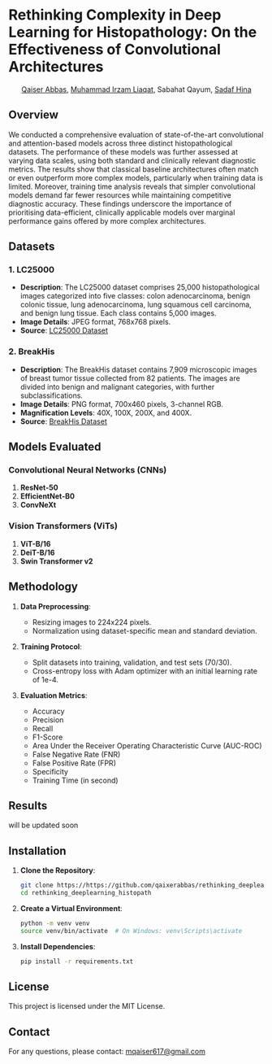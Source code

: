 
# Rethinking Complexity in Deep Learning for Histopathology: On the Effectiveness of Convolutional Architectures
<p align="center">
   <a href="https://scholar.google.com/citations?user=oAWfLsoAAAAJ&hl=en&oi=ao" target="_blank">Qaiser Abbas</a>, 
   <a href="https://scholar.google.com/citations?user=JX3rzZ8AAAAJ&hl=en&oi=ao' target="_blank">Muhammad Irzam Liaqat</a>,
   Sabahat Qayum,
   <a href="https://scholar.google.com/citations?user=JX3rzZ8AAAAJ&hl=en&oi=ao" target="_blank">Sadaf Hina</a>
</p>


## Overview

We conducted a comprehensive evaluation of state-of-the-art convolutional and attention-based models across three distinct histopathological datasets. The performance of these models was further assessed at varying data scales, using both standard and clinically relevant diagnostic metrics. The results show that classical baseline architectures often match or even outperform more complex models, particularly when training data is limited. Moreover, training time analysis reveals that simpler convolutional models demand far fewer resources while maintaining competitive diagnostic accuracy. These findings underscore the importance of prioritising data-efficient, clinically applicable models over marginal performance gains offered by more complex architectures.

## Datasets

### 1. LC25000

- **Description**: The LC25000 dataset comprises 25,000 histopathological images categorized into five classes: colon adenocarcinoma, benign colonic tissue, lung adenocarcinoma, lung squamous cell carcinoma, and benign lung tissue. Each class contains 5,000 images.
- **Image Details**: JPEG format, 768x768 pixels.
- **Source**: [LC25000 Dataset](https://github.com/tampapath/lung_colon_image_set)

### 2. BreakHis

- **Description**: The BreakHis dataset contains 7,909 microscopic images of breast tumor tissue collected from 82 patients. The images are divided into benign and malignant categories, with further subclassifications.
- **Image Details**: PNG format, 700x460 pixels, 3-channel RGB.
- **Magnification Levels**: 40X, 100X, 200X, and 400X.
- **Source**: [BreakHis Dataset](https://web.inf.ufpr.br/vri/databases/breast-cancer-histopathological-database-breakhis/)

## Models Evaluated

### Convolutional Neural Networks (CNNs)

1. **ResNet-50**
2. **EfficientNet-B0**
3. **ConvNeXt**

### Vision Transformers (ViTs)

1. **ViT-B/16**
2. **DeiT-B/16**
3. **Swin Transformer v2**

## Methodology

1. **Data Preprocessing**:
   - Resizing images to 224x224 pixels.
   - Normalization using dataset-specific mean and standard deviation.

2. **Training Protocol**:
   - Split datasets into training, validation, and test sets (70/30).
   - Cross-entropy loss with Adam optimizer with an initial learning rate of 1e-4.

3. **Evaluation Metrics**:
   - Accuracy
   - Precision
   - Recall
   - F1-Score
   - Area Under the Receiver Operating Characteristic Curve (AUC-ROC)
   - False Negative Rate (FNR)
   - False Positive Rate (FPR)
   - Specificity
   - Training Time (in second)

## Results

will be updated soon

## Installation

1. **Clone the Repository**:

   ```bash
   git clone https://https://github.com/qaixerabbas/rethinking_deeplearning_histopath
   cd rethinking_deeplearning_histopath
   ```

2. **Create a Virtual Environment**:

   ```bash
   python -m venv venv
   source venv/bin/activate  # On Windows: venv\Scripts\activate
   ```

3. **Install Dependencies**:

   ```bash
   pip install -r requirements.txt
   ```

## License

This project is licensed under the MIT License.

## Contact

For any questions, please contact: [mqaiser617@gmail.com](mailto:mqaiser617@gmail.com)
